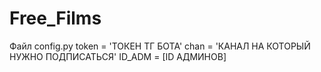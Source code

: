 # Free_Films

Файл config.py 
token = 'ТОКЕН ТГ БОТА'
chan = 'КАНАЛ НА КОТОРЫЙ НУЖНО ПОДПИСАТЬСЯ'
ID_ADM = [ID АДМИНОВ]
